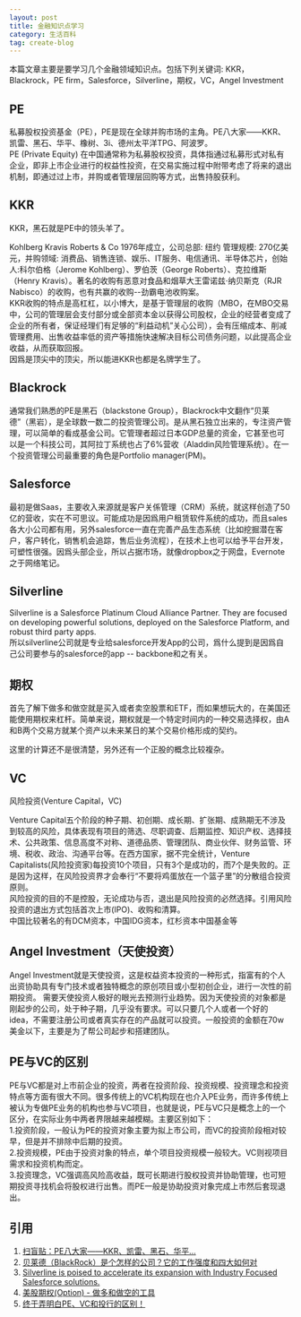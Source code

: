```yaml
---
layout: post
title: 金融知识点学习
category: 生活百科
tag: create-blog
---
```


本篇文章主要是要学习几个金融领域知识点。包括下列关键词: KKR， Blackrock，PE firm，Salesforce，Silverline，期权，VC，Angel Investment

## PE
私募股权投资基金（PE），PE是现在全球并购市场的主角。PE八大家——KKR、凯雷、黑石、华平、橡树、3i、德州太平洋TPG、阿波罗。  
PE (Private Equity) 在中国通常称为私募股权投资，具体指通过私募形式对私有企业，即非上市企业进行的权益性投资，在交易实施过程中附带考虑了将来的退出机制，即通过过上市，并购或者管理层回购等方式，出售持股获利。

## KKR
KKR，黑石就是PE中的领头羊了。  

Kohlberg Kravis Roberts & Co 1976年成立，公司总部: 纽约 管理规模: 270亿美元，并购领域: 消费品、销售连锁、娱乐、IT服务、电信通讯、半导体芯片，创始人:科尔伯格（Jerome Kohlberg）、罗伯茨（George Roberts）、克拉维斯（Henry Kravis）。著名的收购有恶意对食品和烟草大王雷诺兹·纳贝斯克（RJR Nabisco）的收购，也有共赢的收购--劲霸电池收购案。  
KKR收购的特点是高杠杠，以小博大，是基于管理层的收购（MBO，在MBO交易中，公司的管理层会支付部分或全部资本金以获得公司股权，企业的经营者变成了企业的所有者，保证经理们有足够的“利益动机”关心公司），会有压缩成本、削减管理费用、出售收益率低的资产等措施快速解决目标公司债务问题，以此提高企业收益，从而获取回报。  
因爲是顶尖中的顶尖，所以能进KKR也都是名牌学生了。

## Blackrock
通常我们熟悉的PE是黑石（blackstone Group），Blackrock中文翻作“贝莱德”（黑岩），是全球数一数二的投资管理公司。是从黑石独立出来的，专注资产管理，可以简单的看成基金公司。它管理者超过日本GDP总量的资金，它甚至也可以是一个科技公司，其阿拉丁系统也占了6%营收（Aladdin风险管理系统）。在一个投资管理公司最重要的角色是Portfolio manager(PM)。

## Salesforce
最初是做Saas，主要收入来源就是客户关係管理（CRM）系统，就这样创造了50亿的营收，实在不可思议。可能成功是因爲用户租赁软件系统的成功，而且sales各大小公司都有用，另外salesforce一直在完善产品生态系统（比如挖掘潜在客户，客户转化，销售机会追踪，售后业务流程），在技术上也可以给予平台开发，可塑性很强。因爲头部企业，所以占据市场，就像dropbox之于网盘，Evernote之于网络笔记。

## Silverline
Silverline is a Salesforce Platinum Cloud Alliance Partner. They are focused on developing powerful solutions, deployed on the Salesforce Platform, and robust third party apps.  
所以silverline公司就是专业给salesforce开发App的公司，爲什么提到是因爲自己公司要参与的salesforce的app -- backbone和之有关。

## 期权
首先了解下做多和做空就是买入或者卖空股票和ETF，而如果想玩大的，在美国还能使用期权来杠杆。简单来说，期权就是一个特定时间内的一种交易选择权，由A和B两个交易方就某个资产以未来某日的某个交易价格形成的契约。

这里的计算还不是很清楚，另外还有一个正股的概念比较複杂。

## VC
风险投资(Venture Capital，VC)

Venture Capital五个阶段的种子期、初创期、成长期、扩张期、成熟期无不涉及到较高的风险，具体表现有项目的筛选、尽职调查、后期监控、知识产权、选择技术、公共政策、信息高度不对称、道德品质、管理团队、商业伙伴、财务监管、环境、税收、政治、沟通平台等。在西方国家，据不完全统计，Venture Capitalists(风险投资家)每投资10个项目，只有3个是成功的，而7个是失败的。正是因为这样，在风险投资界才会奉行“不要将鸡蛋放在一个篮子里”的分散组合投资原则。  
风险投资的目的不是控股，无论成功与否，退出是风险投资的必然选择。引用风险投资的退出方式包括首次上市(IPO)、收购和清算。  
中国比较著名的有DCM资本，中国IDG资本，红杉资本中国基金等

## Angel Investment（天使投资）
Angel Investment就是天使投资，这是权益资本投资的一种形式，指富有的个人出资协助具有专门技术或者独特概念的原创项目或小型初创企业，进行一次性的前期投资。
需要天使投资人极好的眼光去预测行业趋势。因为天使投资的对象都是刚起步的公司，处于种子期，几乎没有要求。可以只要几个人或者一个好的idea，不需要注册公司或者真实存在的产品就可以投资。一般投资的金额在70w美金以下，主要是为了帮公司起步和搭建团队。

## PE与VC的区别
PE与VC都是对上市前企业的投资，两者在投资阶段、投资规模、投资理念和投资特点等方面有很大不同。很多传统上的VC机构现在也介入PE业务，而许多传统上被认为专做PE业务的机构也参与VC项目，也就是说，PE与VC只是概念上的一个区分，在实际业务中两者界限越来越模糊。主要区别如下：  
1.投资阶段，一般认为PE的投资对象主要为拟上市公司，而VC的投资阶段相对较早，但是并不排除中后期的投资。   
2.投资规模，PE由于投资对象的特点，单个项目投资规模一般较大。VC则视项目需求和投资机构而定。    
3.投资理念，VC强调高风险高收益，既可长期进行股权投资并协助管理，也可短期投资寻找机会将股权进行出售。而PE一般是协助投资对象完成上市然后套现退出。  

## 引用
1. [扫盲贴：PE八大家——KKR、凯雷、黑石、华平...](https://www.douban.com/group/topic/36730018/)
2. [贝莱德（BlackRock）是个怎样的公司？它的工作强度和四大如何对](https://www.zhihu.com/question/20845259/answer/886762512)
3. [Silverline is poised to accelerate its expansion with Industry Focused Salesforce solutions.](https://www.globenewswire.com/news-release/2018/03/02/1413927/0/en/Silverline-Takes-on-Growth-Partner-With-Investment-From-Pamlico-Capital.html)
4. [美股期权(Option) - 做多和做空的工具](https://zhuanlan.zhihu.com/p/59059660)
5. [终于弄明白PE、VC和投行的区别！](https://m.sohu.com/n/462278515/)





